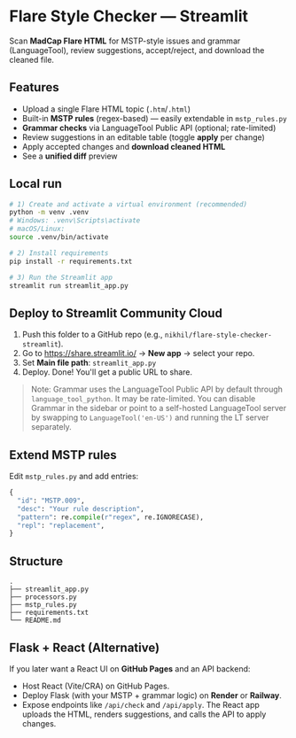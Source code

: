 # Flare Style Checker — Streamlit

Scan **MadCap Flare HTML** for MSTP-style issues and grammar (LanguageTool), review suggestions, accept/reject, and download the cleaned file.

## Features
- Upload a single Flare HTML topic (`.htm`/`.html`)
- Built-in **MSTP rules** (regex-based) — easily extendable in `mstp_rules.py`
- **Grammar checks** via LanguageTool Public API (optional; rate-limited)
- Review suggestions in an editable table (toggle **apply** per change)
- Apply accepted changes and **download cleaned HTML**
- See a **unified diff** preview

## Local run

```bash
# 1) Create and activate a virtual environment (recommended)
python -m venv .venv
# Windows: .venv\Scripts\activate
# macOS/Linux:
source .venv/bin/activate

# 2) Install requirements
pip install -r requirements.txt

# 3) Run the Streamlit app
streamlit run streamlit_app.py
```

## Deploy to Streamlit Community Cloud

1. Push this folder to a GitHub repo (e.g., `nikhil/flare-style-checker-streamlit`).
2. Go to https://share.streamlit.io/ → **New app** → select your repo.
3. Set **Main file path**: `streamlit_app.py`
4. Deploy. Done! You'll get a public URL to share.

> Note: Grammar uses the LanguageTool Public API by default through `language_tool_python`. It may be rate-limited. You can disable Grammar in the sidebar or point to a self-hosted LanguageTool server by swapping to `LanguageTool('en-US')` and running the LT server separately.

## Extend MSTP rules
Edit `mstp_rules.py` and add entries:
```py
{
  "id": "MSTP.009",
  "desc": "Your rule description",
  "pattern": re.compile(r"regex", re.IGNORECASE),
  "repl": "replacement",
}
```

## Structure
```
.
├── streamlit_app.py
├── processors.py
├── mstp_rules.py
├── requirements.txt
└── README.md
```

## Flask + React (Alternative)
If you later want a React UI on **GitHub Pages** and an API backend:
- Host React (Vite/CRA) on GitHub Pages.
- Deploy Flask (with your MSTP + grammar logic) on **Render** or **Railway**.
- Expose endpoints like `/api/check` and `/api/apply`. The React app uploads the HTML, renders suggestions, and calls the API to apply changes.
```
